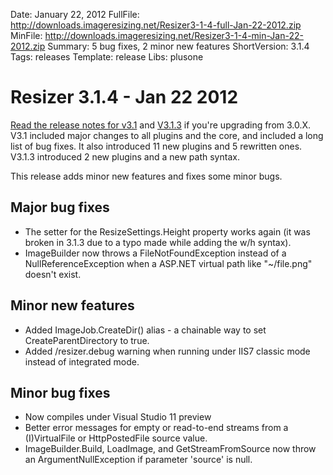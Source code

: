 Date: January 22, 2012
FullFile: http://downloads.imageresizing.net/Resizer3-1-4-full-Jan-22-2012.zip
MinFile: http://downloads.imageresizing.net/Resizer3-1-4-min-Jan-22-2012.zip
Summary: 5 bug fixes, 2 minor new features
ShortVersion: 3.1.4
Tags: releases
Template: release
Libs: plusone

# Resizer 3.1.4 - Jan 22 2012

[Read the release notes for v3.1](/releases/3-1-alpha-2) and [V3.1.3](/releases/3-1-3) if you're upgrading from 3.0.X. V3.1 included major changes to all plugins and the core, and included a long list of bug fixes. It also introduced 11 new plugins and 5 rewritten ones. V3.1.3 introduced 2 new plugins and a new path syntax.

This release adds minor new features and fixes some minor bugs. 

## Major bug fixes

* The setter for the ResizeSettings.Height property works again (it was broken in 3.1.3 due to a typo made while adding the w/h syntax).
* ImageBuilder now throws a FileNotFoundException instead of a NullReferenceException when a ASP.NET virtual path like  "~/file.png" doesn't exist.

## Minor new features

* Added ImageJob.CreateDir() alias - a chainable way to set CreateParentDirectory to true.
* Added /resizer.debug warning when running under IIS7 classic mode instead of integrated mode.

## Minor bug fixes

* Now compiles under Visual Studio 11 preview
* Better error messages for empty or read-to-end streams from a (I)VirtualFile or HttpPostedFile source value.
* ImageBuilder.Build, LoadImage, and GetStreamFromSource now throw an ArgumentNullException if parameter 'source' is null.
